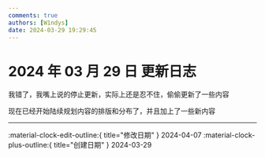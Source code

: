 ```yaml
---
comments: true
authors: [W1ndys]
date: 2024-03-29 19:29:45
---
```


# 2024 年 03 月 29 日 更新日志

我错了，我嘴上说的停止更新，实际上还是忍不住，偷偷更新了一些内容

<!-- more -->

现在已经开始陆续规划内容的排版和分布了，并且加上了一些新内容

---

:material-clock-edit-outline:{ title="修改日期" } 2024-04-07
:material-clock-plus-outline:{ title="创建日期" } 2024-03-29
